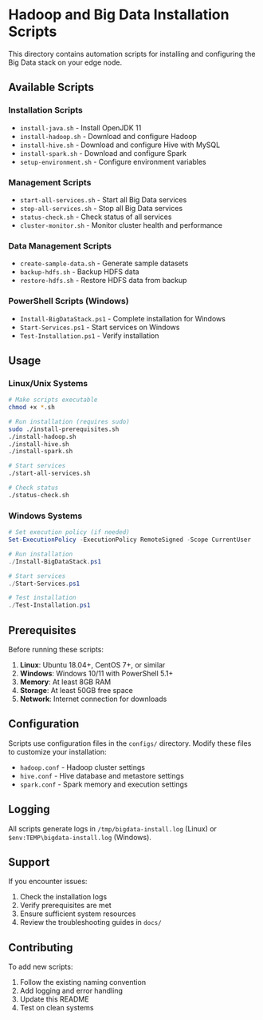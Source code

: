 # Hadoop and Big Data Installation Scripts

This directory contains automation scripts for installing and configuring the Big Data stack on your edge node.

## Available Scripts

### Installation Scripts
- `install-java.sh` - Install OpenJDK 11
- `install-hadoop.sh` - Download and configure Hadoop
- `install-hive.sh` - Download and configure Hive with MySQL
- `install-spark.sh` - Download and configure Spark
- `setup-environment.sh` - Configure environment variables

### Management Scripts
- `start-all-services.sh` - Start all Big Data services
- `stop-all-services.sh` - Stop all Big Data services
- `status-check.sh` - Check status of all services
- `cluster-monitor.sh` - Monitor cluster health and performance

### Data Management Scripts
- `create-sample-data.sh` - Generate sample datasets
- `backup-hdfs.sh` - Backup HDFS data
- `restore-hdfs.sh` - Restore HDFS data from backup

### PowerShell Scripts (Windows)
- `Install-BigDataStack.ps1` - Complete installation for Windows
- `Start-Services.ps1` - Start services on Windows
- `Test-Installation.ps1` - Verify installation

## Usage

### Linux/Unix Systems

```bash
# Make scripts executable
chmod +x *.sh

# Run installation (requires sudo)
sudo ./install-prerequisites.sh
./install-hadoop.sh
./install-hive.sh
./install-spark.sh

# Start services
./start-all-services.sh

# Check status
./status-check.sh
```

### Windows Systems

```powershell
# Set execution policy (if needed)
Set-ExecutionPolicy -ExecutionPolicy RemoteSigned -Scope CurrentUser

# Run installation
./Install-BigDataStack.ps1

# Start services
./Start-Services.ps1

# Test installation
./Test-Installation.ps1
```

## Prerequisites

Before running these scripts:

1. **Linux**: Ubuntu 18.04+, CentOS 7+, or similar
2. **Windows**: Windows 10/11 with PowerShell 5.1+
3. **Memory**: At least 8GB RAM
4. **Storage**: At least 50GB free space
5. **Network**: Internet connection for downloads

## Configuration

Scripts use configuration files in the `configs/` directory. Modify these files to customize your installation:

- `hadoop.conf` - Hadoop cluster settings
- `hive.conf` - Hive database and metastore settings
- `spark.conf` - Spark memory and execution settings

## Logging

All scripts generate logs in `/tmp/bigdata-install.log` (Linux) or `$env:TEMP\bigdata-install.log` (Windows).

## Support

If you encounter issues:

1. Check the installation logs
2. Verify prerequisites are met
3. Ensure sufficient system resources
4. Review the troubleshooting guides in `docs/`

## Contributing

To add new scripts:

1. Follow the existing naming convention
2. Add logging and error handling
3. Update this README
4. Test on clean systems